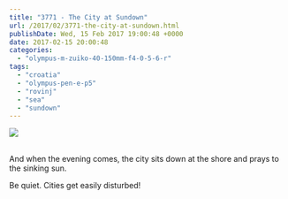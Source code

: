 ```yaml
---
title: "3771 - The City at Sundown"
url: /2017/02/3771-the-city-at-sundown.html
publishDate: Wed, 15 Feb 2017 19:00:48 +0000
date: 2017-02-15 20:00:48
categories: 
  - "olympus-m-zuiko-40-150mm-f4-0-5-6-r"
tags: 
  - "croatia"
  - "olympus-pen-e-p5"
  - "rovinj"
  - "sea"
  - "sundown"
---
```

<div class="container">
<div class="center"><a target="_blank" href="https://d25zfm9zpd7gm5.cloudfront.net/1200x1200/2016/20160803_201358_lr.jpg"><img class="webfeedsFeaturedVisual" src="https://d25zfm9zpd7gm5.cloudfront.net/0600x0600/2016/20160803_201358_lr.jpg" /></a></div>
</div>
<br />

And when the evening comes, the city sits down at the shore and prays to the sinking sun. 

Be quiet. Cities get easily disturbed!

